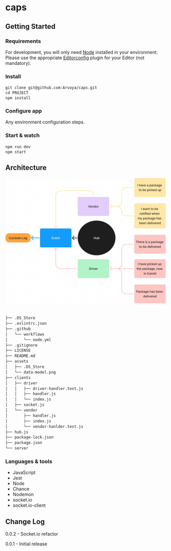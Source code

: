 # caps

## Getting Started

### Requirements

For development, you will only need [Node](http://nodejs.org/) installed in your
environment.
Please use the appropriate [Editorconfig](http://editorconfig.org/) plugin for your
Editor (not mandatory).

### Install

    git clone git@github.com:Arvoya/caps.git
    cd PROJECT
    npm install

### Configure app

Any environment configuration steps.

### Start & watch

    npm run dev
    npm start

## Architecture

![Architecture](./assets/data-model.png)

```bash

├── .DS_Store
├── .eslintrc.json
├── .github
│   └── workflows
│       └── node.yml
├── .gitignore
├── LICENSE
├── README.md
├── assets
│   ├── .DS_Store
│   └── data-model.png
├── clients
│   ├── driver
│   │   ├── driver-handler.test.js
│   │   ├── handler.js
│   │   └── index.js
│   ├── socket.js
│   └── vendor
│       ├── handler.js
│       ├── index.js
│       └── vendor-hanlder.test.js
├── hub.js
├── package-lock.json
├── package.json
└── server

```

### Languages & tools

* JavaScript
* Jest
* Node
* Chance
* Nodemon
* socket.io
* socket.io-client

## Change Log

0.0.2 - Socket.io refactor

0.0.1 - Initial release
